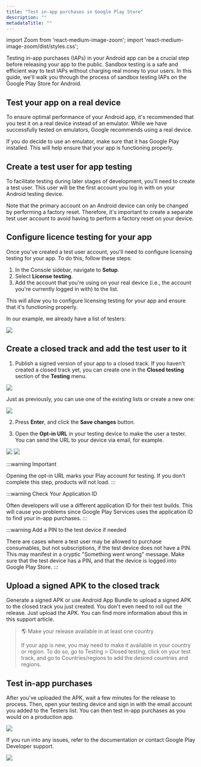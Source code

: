 ```yaml
---
title: "Test in-app purchases in Google Play Store"
description: ""
metadataTitle: ""
---
```


import Zoom from 'react-medium-image-zoom';
import 'react-medium-image-zoom/dist/styles.css';

Testing in-app purchases (IAPs) in your Android app can be a crucial step before releasing your app to the public. Sandbox testing is a safe and efficient way to test IAPs without charging real money to your users. In this guide, we'll walk you through the process of sandbox testing IAPs on the Google Play Store for Android.

## Test your app on a real device

To ensure optimal performance of your Android app, it's recommended that you test it on a real device instead of an emulator. While we have successfully tested on emulators, Google recommends using a real device.

If you do decide to use an emulator, make sure that it has Google Play installed. This will help ensure that your app is functioning properly.

## Create a test user for app testing

To facilitate testing during later stages of development, you'll need to create a test user. This user will be the first account you log in with on your Android testing device.

Note that the primary account on an Android device can only be changed by performing a factory reset. Therefore, it's important to create a separate test user account to avoid having to perform a factory reset on your device.

## Configure licence testing for your app

Once you've created a test user account, you'll need to configure licensing testing for your app. To do this, follow these steps:

1. In the Console sidebar, navigate to **Setup**.
2. Select **License testing**.
3. Add the account that you're using on your real device (i.e., the account you're currently logged in with) to the list.

This will allow you to configure licensing testing for your app and ensure that it's functioning properly.

In our example, we already have a list of testers:


<Zoom>
  <img src={require('./img/7a11c96-image.png').default}
  style={{
    border: '1px solid #727272', /* border width and color */
    width: '700px', /* image width */
    display: 'block', /* for alignment */
    margin: '0 auto' /* center alignment */
  }}
/>
</Zoom>





## Create a closed track and add the test user to it

1. Publish a signed version of your app to a closed track. If you haven't created a closed track yet, you can create one in the **Closed testing** section of the **Testing** menu.


<Zoom>
  <img src={require('./img/5511dff-image.png').default}
  style={{
    border: '1px solid #727272', /* border width and color */
    width: '700px', /* image width */
    display: 'block', /* for alignment */
    margin: '0 auto' /* center alignment */
  }}
/>
</Zoom>





   Just as previously, you can use one of the existing lists or create a new one:


<Zoom>
  <img src={require('./img/1badc43-image.png').default}
  style={{
    border: '1px solid #727272', /* border width and color */
    width: '700px', /* image width */
    display: 'block', /* for alignment */
    margin: '0 auto' /* center alignment */
  }}
/>
</Zoom>





2. Press **Enter**, and click the **Save changes** button. 

3. Open the **Opt-in URL** in your testing device to make the user a tester. You can send the URL to your device via email, for example.


<Zoom>
  <img src={require('./img/6cce394-image.png').default}
  style={{
    border: '1px solid #727272', /* border width and color */
    width: '700px', /* image width */
    display: 'block', /* for alignment */
    margin: '0 auto' /* center alignment */
  }}
/>
</Zoom>






<Zoom>
  <img src={require('./img/c1eb89d-image.png').default}
  style={{
    border: '1px solid #727272', /* border width and color */
    width: '700px', /* image width */
    display: 'block', /* for alignment */
    margin: '0 auto' /* center alignment */
  }}
/>
</Zoom>





:::warning
Important

Opening the opt-in URL marks your Play account for testing. If you don't complete this step, products will not load.
:::

:::warning
Check Your Application ID

Often developers will use a different application ID for their test builds. This will cause you problems since Google Play Services uses the application ID to find your in-app purchases.
:::

:::warning
Add a PIN to the test device if needed

There are cases where a test user may be allowed to purchase consumables, but not subscriptions, if the test device does not have a PIN. This may manifest in a cryptic "Something went wrong" message. Make sure that the test device has a PIN, and that the device is logged into Google Play Store.
:::

## Upload a signed APK to the closed track

Generate a signed APK or use Android App Bundle to upload a signed APK to the closed track you just created. You don't even need to roll out the release. Just upload the APK. You can find more information about this in this support article.

> 🌎 Make your release available in at least one country
> 
> If your app is new, you may need to make it available in your country or region. To do so, go to Testing > Closed testing, click on your test track, and go to Countries/regions to add the desired countries and regions.

## Test in-app purchases

After you've uploaded the APK, wait a few minutes for the release to process. Then, open your testing device and sign in with the email account you added to the Testers list. You can then test in-app purchases as you would on a production app.


<Zoom>
  <img src={require('./img/a8d2da9-image.png').default}
  style={{
    border: '1px solid #727272', /* border width and color */
    width: '700px', /* image width */
    display: 'block', /* for alignment */
    margin: '0 auto' /* center alignment */
  }}
/>
</Zoom>





If you run into any issues, refer to the documentation or contact Google Play Developer support. 


<Zoom>
  <img src={require('./img/605874f-image.png').default}
  style={{
    border: '1px solid #727272', /* border width and color */
    width: '700px', /* image width */
    display: 'block', /* for alignment */
    margin: '0 auto' /* center alignment */
  }}
/>
</Zoom>



